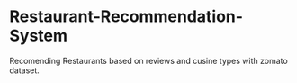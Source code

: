 # Restaurant-Recommendation-System

Recomending Restaurants based on reviews and cusine types with zomato dataset.
